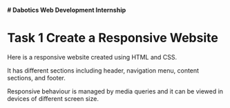 **# Dabotics Web Development Internship**

# Task 1 Create a Responsive Website

Here is a responsive website created using HTML and CSS.

It has different sections including header, navigation menu, content sections, and footer.

Responsive behaviour is managed by media queries and it can be viewed in devices of different screen size.
